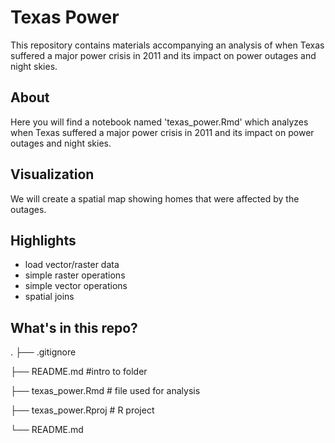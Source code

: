 # Texas Power

This repository contains materials accompanying an analysis of when Texas suffered a major power crisis in 2011 and its impact on power outages and night skies.

## About

Here you will find a notebook named 'texas_power.Rmd' which analyzes when Texas suffered a major power crisis in 2011 and its impact on power outages and night skies.

## Visualization

We will create a spatial map showing homes that were affected by the outages.

## Highlights

-   load vector/raster data  
-   simple raster operations  
-   simple vector operations  
-   spatial joins  

## What's in this repo?

.
├── .gitignore

├── README.md  #intro to folder

├── texas_power.Rmd \# file used for analysis

├── texas_power.Rproj \# R project

└── README.md

